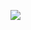 [![](https://visitcount.itsvg.in/api?id=rym&label=Profile%20Views&color=10&icon=5&pretty=true)](https://visitcount.itsvg.in)
<!--
**rymxoxo/rymxoxo** is a ✨ _special_ ✨ repository because its `README.md` (this file) appears on your GitHub profile.

Here are some ideas to get you started:

- 🔭 I’m currently working on ...
- 🌱 I’m currently learning ...
- 👯 I’m looking to collaborate on ...
- 🤔 I’m looking for help with ...
- 💬 Ask me about ...
- 📫 How to reach me: ...
- 😄 Pronouns: ...
- ⚡ Fun fact: ...
-->
